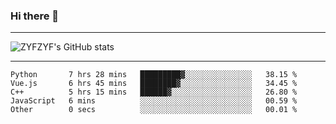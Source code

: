 ### Hi there 👋

-------

<!--

- 🔭 I’m currently working on ...
- 🌱 I’m currently learning Rust
- 👯 I’m looking to collaborate on ...
- 🤔 I’m looking for help with ...
- 💬 Ask me about ...
- 📫 How to reach me: ...
- 😄 Pronouns: ...
- ⚡ Fun fact: ...

-------
-->

![ZYFZYF's GitHub stats](https://github-readme-stats.vercel.app/api?username=ZYFZYF)


-------

<!--START_SECTION:waka-->

```text
Python       7 hrs 28 mins   █████████▓░░░░░░░░░░░░░░░   38.15 %
Vue.js       6 hrs 45 mins   ████████▓░░░░░░░░░░░░░░░░   34.45 %
C++          5 hrs 15 mins   ██████▓░░░░░░░░░░░░░░░░░░   26.80 %
JavaScript   6 mins          ░░░░░░░░░░░░░░░░░░░░░░░░░   00.59 %
Other        0 secs          ░░░░░░░░░░░░░░░░░░░░░░░░░   00.01 %
```

<!--END_SECTION:waka-->


